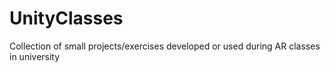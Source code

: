 # UnityClasses
Collection of small projects/exercises developed or used during AR classes in university

